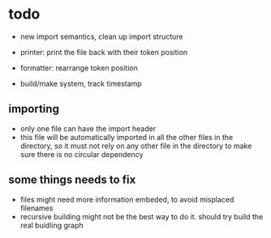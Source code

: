 # todo

- new import semantics, clean up import structure
- printer: print the file back with their token position

- formatter: rearrange token position

- build/make system, track timestamp

## importing

- only one file can have the import header
- this file will be automatically imported in all the other files in the directory, so it must not rely on any other file in the directory to make
sure there is no circular dependency

## some things needs to fix

- files might need more information embeded, to avoid misplaced filenames
- recursive building might not be the best way to do it. should try
  build the real buidling graph